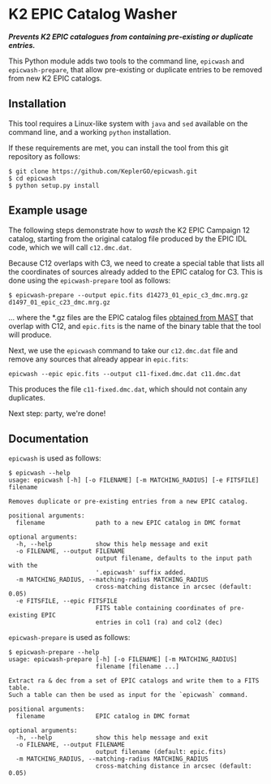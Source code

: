 # K2 EPIC Catalog Washer

***Prevents K2 EPIC catalogues from containing pre-existing or duplicate entries.***

This Python module adds two tools to the command line,
`epicwash` and `epicwash-prepare`, that allow pre-existing
or duplicate entries to be removed from new K2 EPIC catalogs.

## Installation

This tool requires a Linux-like system
with `java` and `sed` available on the command line,
and a working `python` installation.

If these requirements are met, you can install the tool from this git repository as follows:
```
$ git clone https://github.com/KeplerGO/epicwash.git
$ cd epicwash
$ python setup.py install
```

## Example usage

The following steps demonstrate how to *wash* the K2 EPIC Campaign 12 catalog,
starting from the original catalog file produced by the EPIC IDL code,
which we will call `c12.dmc.dat`.

Because C12 overlaps with C3, we need to create a special table
that lists all the coordinates of sources already added to the EPIC catalog for C3.
This is done using the `epicwash-prepare` tool as follows:

```
$ epicwash-prepare --output epic.fits d14273_01_epic_c3_dmc.mrg.gz d1497_01_epic_c23_dmc.mrg.gz
```

... where the *.gz files are the EPIC catalog files [obtained from MAST](https://archive.stsci.edu/pub/k2/catalogs/) that overlap with C12, and `epic.fits` is the name of the binary table that the tool will produce.

Next, we use the `epicwash` command to take our `c12.dmc.dat` file
and remove any sources that already appear in `epic.fits`:

```
epicwash --epic epic.fits --output c11-fixed.dmc.dat c11.dmc.dat
```

This produces the file `c11-fixed.dmc.dat`, which should not contain
any duplicates.

Next step: party, we're done!


## Documentation

`epicwash` is used as follows:
```
$ epicwash --help
usage: epicwash [-h] [-o FILENAME] [-m MATCHING_RADIUS] [-e FITSFILE] filename

Removes duplicate or pre-existing entries from a new EPIC catalog.

positional arguments:
  filename              path to a new EPIC catalog in DMC format

optional arguments:
  -h, --help            show this help message and exit
  -o FILENAME, --output FILENAME
                        output filename, defaults to the input path with the
                        '.epicwash' suffix added.
  -m MATCHING_RADIUS, --matching-radius MATCHING_RADIUS
                        cross-matching distance in arcsec (default: 0.05)
  -e FITSFILE, --epic FITSFILE
                        FITS table containing coordinates of pre-existing EPIC
                        entries in col1 (ra) and col2 (dec)
```

`epicwash-prepare` is used as follows:
```
$ epicwash-prepare --help
usage: epicwash-prepare [-h] [-o FILENAME] [-m MATCHING_RADIUS]
                        filename [filename ...]

Extract ra & dec from a set of EPIC catalogs and write them to a FITS table.
Such a table can then be used as input for the `epicwash` command.

positional arguments:
  filename              EPIC catalog in DMC format

optional arguments:
  -h, --help            show this help message and exit
  -o FILENAME, --output FILENAME
                        output filename (default: epic.fits)
  -m MATCHING_RADIUS, --matching-radius MATCHING_RADIUS
                        cross-matching distance in arcsec (default: 0.05)
```
